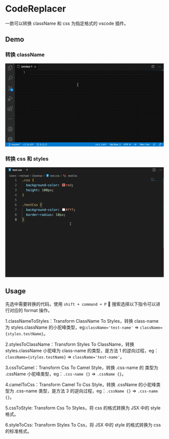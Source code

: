 # CodeReplacer

一款可以转换 className 和 css 为指定格式的 vscode 插件。

## Demo

### 转换 className

![demo](demo.gif)

### 转换 css 和 styles

![demo1](demo1.gif)
## Usage

先选中需要转换的代码，使用 `shift + command + P`  搜索选择以下指令可以进行对应的 format 操作。

1.classNameToStyles：Transform ClassName To Styles，转换 class-name 为 styles.className 的小驼峰类型，eg:`className='test-name'` => `className={styles.testName}`。

2.stylesToClassName：Transform Styles To ClassName，转换 styles.className 小驼峰为 class-name 的类型，是方法 1 的逆向过程，eg：`className={styles.testName}` => `className='test-name'`。

3.cssToCamel：Transform Css To Camel Style，转换 .css-name 的 类型为 .cssName 小驼峰类型，eg：`.css-name {}` => `.cssName {}`。

4.camelToCss：Transform Camel To Css Style，转换 .cssName 的小驼峰类型为 .css-name 类型，是方法 3 的逆向过程，eg：`.cssName {}` => `.css-name {}`。

5.cssToStyle: Transform Css To Styles，将 css 的格式转换为 JSX 中的 style 格式。

6.styleToCss: Transform Styles To Css，将 JSX 中的 style 的格式转换为 css 的标准格式。
